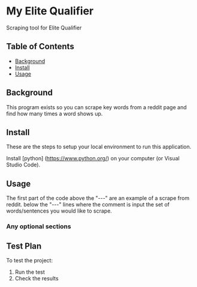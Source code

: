 # My Elite Qualifier


Scraping tool for Elite Qualifier

## Table of Contents


- [Background](#background)
- [Install](#install)
- [Usage](#usage)

## Background


This program exists so you can scrape key words from a reddit page and find how many times a word shows up.

## Install


These are the steps to setup your local environment to run this
application.

Install [python] (https://www.python.org/) on your computer (or Visual Studio Code).

## Usage


The first part of the code above the "---" are an example of a scrape from reddit. below the "---" lines where the comment is input the set of words/sentences you would like to scrape.

### Any optional sections

## Test Plan

To test the project:

1. Run the test
2. Check the results